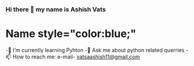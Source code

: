 ### Hi there 👋 my name is Ashish Vats

<h1>Name style="color:blue;"</h1>

-🌱 I’m currently learning Pyhton 
-💬 Ask me about python related querries
-📫 How to reach me: e-mail- vatsaashish11@gmail.com


